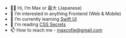 - 👋🏽 Hi, I’m Max or 最大 (Japanese)
- 👀 I’m interested in anything Frontend (Web & Mobile)
- 🌱 I’m currently learning [Swift UI](https://developer.apple.com/xcode/swiftui/)
- 📕 I'm reading [CSS Secrets](https://www.oreilly.com/library/view/css-secrets/9781449372736/)
- 📫 How to reach me - maxcofie@gmail.com

<!---
mcofie/mcofie is a ✨ special ✨ repository because its `README.md` (this file) appears on your GitHub profile.
You can click the Preview link to take a look at your changes.
--->
